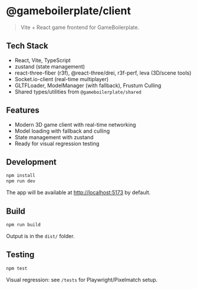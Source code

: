 # @gameboilerplate/client

> Vite + React game frontend for GameBoilerplate.

## Tech Stack

- React, Vite, TypeScript
- zustand (state management)
- react-three-fiber (r3f), @react-three/drei, r3f-perf, leva (3D/scene tools)
- Socket.io-client (real-time multiplayer)
- GLTFLoader, ModelManager (with fallback), Frustum Culling
- Shared types/utilities from `@gameboilerplate/shared`

## Features

- Modern 3D game client with real-time networking
- Model loading with fallback and culling
- State management with zustand
- Ready for visual regression testing

## Development

```sh
npm install
npm run dev
```

The app will be available at [http://localhost:5173](http://localhost:5173) by default.

## Build

```sh
npm run build
```

Output is in the `dist/` folder.

## Testing

```sh
npm test
```

Visual regression: see `/tests` for Playwright/Pixelmatch setup.
